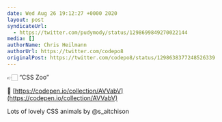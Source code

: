```yaml
---
date: Wed Aug 26 19:12:27 +0000 2020
layout: post
syndicateUrl:
  - https://twitter.com/pudymody/status/1298699849270022144
media: []
authorName: Chris Heilmann
authorUrl: https://twitter.com/codepo8
originalPost: https://twitter.com/codepo8/status/1298638377248526339
---
```

👉🏻 “CSS Zoo”

🔗 [https://codepen.io/collection/AVVabV](https://codepen.io/collection/AVVabV)

Lots of lovely CSS animals by @s_aitchison

